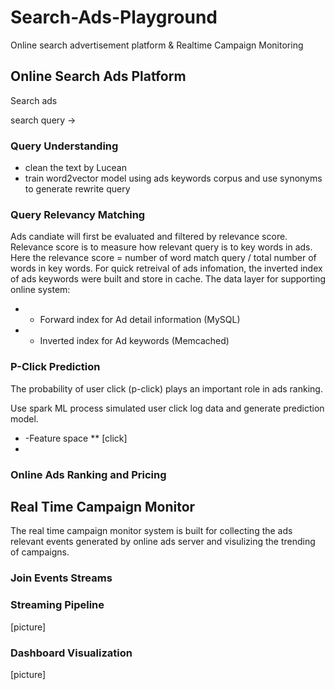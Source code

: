 # Search-Ads-Playground
Online search advertisement platform &amp; Realtime Campaign Monitoring



## Online Search Ads Platform
Search ads

search query -> 

### Query Understanding
* clean the text by Lucean
* train word2vector model using ads keywords corpus and use synonyms to generate rewrite query

### Query Relevancy Matching
Ads candiate will first be evaluated and filtered by relevance score. Relevance score is to measure how relevant query is to key words in ads. Here the relevance score = number of word match query / total number of words in key words. For quick retreival of ads infomation, the inverted index of ads keywords were built and store in cache.
The data layer for supporting online system:
*  - Forward index for Ad detail information (MySQL)
*  - Inverted index for Ad keywords (Memcached)

### P-Click Prediction
The probability of user click (p-click) plays an important role in ads ranking.

Use spark ML process simulated user click log data and generate prediction model.
*  -Feature space
** [click]
*


### Online Ads Ranking and Pricing




## Real Time Campaign Monitor
The real time campaign monitor system is built for collecting the ads relevant events generated by online ads server and visulizing the trending of campaigns.

### Join Events Streams



### Streaming Pipeline
[picture]


### Dashboard Visualization
[picture]


